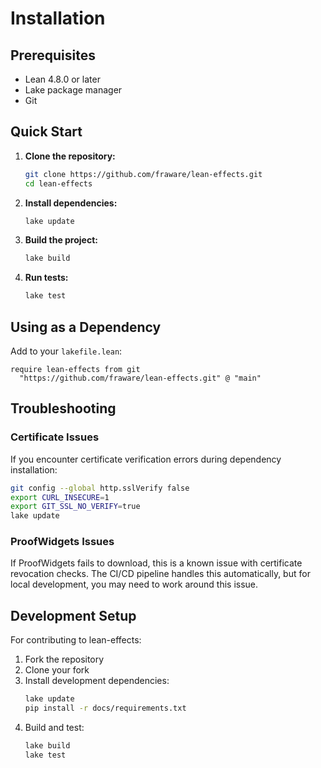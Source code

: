 # Installation

## Prerequisites

- Lean 4.8.0 or later
- Lake package manager
- Git

## Quick Start

1. **Clone the repository:**
   ```bash
   git clone https://github.com/fraware/lean-effects.git
   cd lean-effects
   ```

2. **Install dependencies:**
   ```bash
   lake update
   ```

3. **Build the project:**
   ```bash
   lake build
   ```

4. **Run tests:**
   ```bash
   lake test
   ```

## Using as a Dependency

Add to your `lakefile.lean`:

```lean
require lean-effects from git
  "https://github.com/fraware/lean-effects.git" @ "main"
```

## Troubleshooting

### Certificate Issues

If you encounter certificate verification errors during dependency installation:

```bash
git config --global http.sslVerify false
export CURL_INSECURE=1
export GIT_SSL_NO_VERIFY=true
lake update
```

### ProofWidgets Issues

If ProofWidgets fails to download, this is a known issue with certificate revocation checks. The CI/CD pipeline handles this automatically, but for local development, you may need to work around this issue.

## Development Setup

For contributing to lean-effects:

1. Fork the repository
2. Clone your fork
3. Install development dependencies:
   ```bash
   lake update
   pip install -r docs/requirements.txt
   ```
4. Build and test:
   ```bash
   lake build
   lake test
   ```